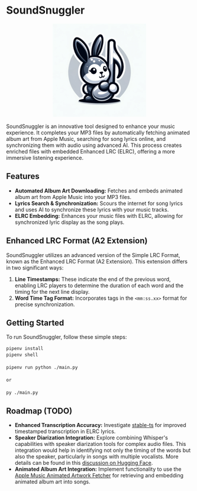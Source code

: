 # SoundSnuggler

<p align="center">
  <img src="/assets/sound_snuggler_logo.png" alt="SoundSnuggler Logo" width="50%">
</p>

SoundSnuggler is an innovative tool designed to enhance your music experience. It completes your MP3 files by automatically fetching animated album art from Apple Music, searching for song lyrics online, and synchronizing them with audio using advanced AI. This process creates enriched files with embedded Enhanced LRC (ELRC), offering a more immersive listening experience.

## Features

- **Automated Album Art Downloading:** Fetches and embeds animated album art from Apple Music into your MP3 files.
- **Lyrics Search & Synchronization:** Scours the internet for song lyrics and uses AI to synchronize these lyrics with your music tracks.
- **ELRC Embedding:** Enhances your music files with ELRC, allowing for synchronized lyric display as the song plays.

## Enhanced LRC Format (A2 Extension)

SoundSnuggler utilizes an advanced version of the Simple LRC Format, known as the Enhanced LRC Format (A2 Extension). This extension differs in two significant ways:

1. **Line Timestamps:** These indicate the end of the previous word, enabling LRC players to determine the duration of each word and the timing for the next line display.
2. **Word Time Tag Format:** Incorporates tags in the `<mm:ss.xx>` format for precise synchronization.

## Getting Started

To run SoundSnuggler, follow these simple steps:

```bash
pipenv install
pipenv shell

pipenv run python ./main.py

or

py ./main.py
```

## Roadmap (TODO)

- **Enhanced Transcription Accuracy:** Investigate [stable-ts](https://github.com/jianfch/stable-ts) for improved timestamped transcription in ELRC lyrics.
- **Speaker Diarization Integration:** Explore combining Whisper's capabilities with speaker diarization tools for complex audio files. This integration would help in identifying not only the timing of the words but also the speaker, particularly in songs with multiple vocalists. More details can be found in this [discussion on Hugging Face](https://huggingface.co/spaces/openai/whisper/discussions/29).
- **Animated Album Art Integration:** Implement functionality to use the [Apple Music Animated Artwork Fetcher](https://github.com/bunnykek/Apple-Music-Animated-Artwork-Fetcher) for retrieving and embedding animated album art into songs.
